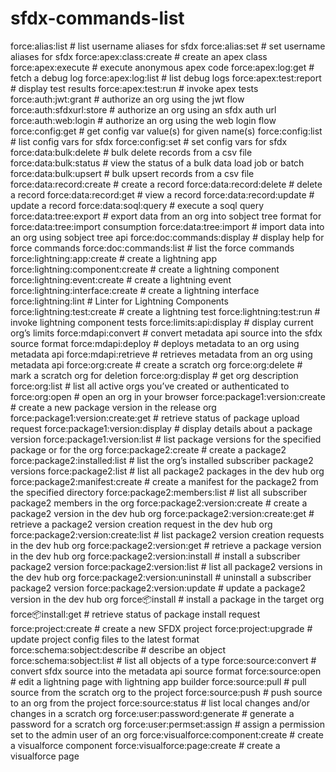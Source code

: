 # sfdx-commands-list

  force:alias:list                   # list username aliases for sfdx
  force:alias:set                    # set username aliases for sfdx
  force:apex:class:create            # create an apex class
  force:apex:execute                 # execute anonymous apex code
  force:apex:log:get                 # fetch a debug log
  force:apex:log:list                # list debug logs
  force:apex:test:report             # display test results
  force:apex:test:run                # invoke apex tests
  force:auth:jwt:grant               # authorize an org using the jwt flow
  force:auth:sfdxurl:store           # authorize an org using an sfdx auth url
  force:auth:web:login               # authorize an org using the web login flow
  force:config:get                   # get config var value(s) for given name(s)
  force:config:list                  # list config vars for sfdx
  force:config:set                   # set config vars for sfdx
  force:data:bulk:delete             # bulk delete records from a csv file
  force:data:bulk:status             # view the status of a bulk data load job or batch
  force:data:bulk:upsert             # bulk upsert records from a csv file
  force:data:record:create           # create a record
  force:data:record:delete           # delete a record
  force:data:record:get              # view a record
  force:data:record:update           # update a record
  force:data:soql:query              # execute a soql query
  force:data:tree:export             # export data from an org into sobject tree format for force:data:tree:import consumption
  force:data:tree:import             # import data into an org using sobject tree api
  force:doc:commands:display         # display help for force commands
  force:doc:commands:list            # list the force commands
  force:lightning:app:create         # create a lightning app
  force:lightning:component:create   # create a lightning component
  force:lightning:event:create       # create a lightning event
  force:lightning:interface:create   # create a lightning interface
  force:lightning:lint               # Linter for Lightning Components
  force:lightning:test:create        # create a lightning test
  force:lightning:test:run           # invoke lightning component tests
  force:limits:api:display           # display current org’s limits
  force:mdapi:convert                # convert metadata api source into the sfdx source format
  force:mdapi:deploy                 # deploys metadata to an org using metadata api
  force:mdapi:retrieve               # retrieves metadata from an org using metadata api
  force:org:create                   # create a scratch org
  force:org:delete                   # mark a scratch org for deletion
  force:org:display                  # get org description
  force:org:list                     # list all active orgs you’ve created or authenticated to
  force:org:open                     # open an org in your browser
  force:package1:version:create      # create a new package version in the release org
  force:package1:version:create:get  # retrieve status of package upload request
  force:package1:version:display     # display details about a package version
  force:package1:version:list        # list package versions for the specified package or for the org
  force:package2:create              # create a package2
  force:package2:installed:list      # list the org’s installed subscriber package2 versions
  force:package2:list                # list all package2 packages in the dev hub org
  force:package2:manifest:create     # create a manifest for the package2 from the specified directory
  force:package2:members:list        # list all subscriber package2 members in the org
  force:package2:version:create      # create a package2 version in the dev hub org
  force:package2:version:create:get  # retrieve a package2 version creation request in the dev hub org
  force:package2:version:create:list # list package2 version creation requests in the dev hub org
  force:package2:version:get         # retrieve a package version in the dev hub org
  force:package2:version:install     # install a subscriber package2 version
  force:package2:version:list        # list all package2 versions in the dev hub org
  force:package2:version:uninstall   # uninstall a subscriber package2 version
  force:package2:version:update      # update a package2 version in the dev hub org
  force:package:install              # install a package in the target org
  force:package:install:get          # retrieve status of package install request
  force:project:create               # create a new SFDX project
  force:project:upgrade              # update project config files to the latest format
  force:schema:sobject:describe      # describe an object
  force:schema:sobject:list          # list all objects of a type
  force:source:convert               # convert sfdx source into the metadata api source format
  force:source:open                  # edit a lightning page with lightning app builder
  force:source:pull                  # pull source from the scratch org to the project
  force:source:push                  # push source to an org from the project
  force:source:status                # list local changes and/or changes in a scratch org
  force:user:password:generate       # generate a password for a scratch org
  force:user:permset:assign          # assign a permission set to the admin user of an org
  force:visualforce:component:create # create a visualforce component
  force:visualforce:page:create      # create a visualforce page
